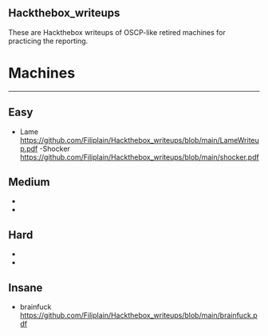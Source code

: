 ## Hackthebox_writeups


These are Hackthebox writeups of OSCP-like retired machines for practicing the reporting.

# Machines
---------

Easy
-----
- Lame
https://github.com/Filiplain/Hackthebox_writeups/blob/main/LameWriteup.pdf
-Shocker
https://github.com/Filiplain/Hackthebox_writeups/blob/main/shocker.pdf

Medium
------
-
-
Hard
----
-
-

Insane
------
- brainfuck 
https://github.com/Filiplain/Hackthebox_writeups/blob/main/brainfuck.pdf
